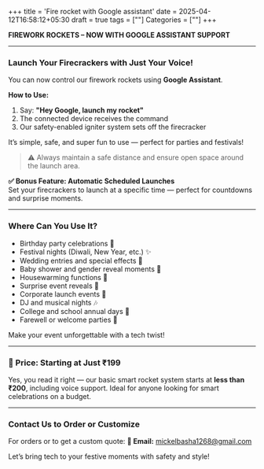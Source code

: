 +++
title = 'Fire rocket with Google assistant'
date = 2025-04-12T16:58:12+05:30
draft = true
tags = [""]
Categories = [""]
+++

**FIREWORK ROCKETS – NOW WITH GOOGLE ASSISTANT SUPPORT**

---

### **Launch Your Firecrackers with Just Your Voice!**

You can now control our firework rockets using **Google Assistant**.

**How to Use:**
1. Say: **"Hey Google, launch my rocket"**
2. The connected device receives the command
3. Our safety-enabled igniter system sets off the firecracker

It’s simple, safe, and super fun to use — perfect for parties and festivals!

> ⚠️ Always maintain a safe distance and ensure open space around the launch area.

**✅ Bonus Feature: Automatic Scheduled Launches**  
Set your firecrackers to launch at a specific time — perfect for countdowns and surprise moments.

---

### **Where Can You Use It?**

- Birthday party celebrations 🎉  
- Festival nights (Diwali, New Year, etc.) ✨  
- Wedding entries and special effects 💍  
- Baby shower and gender reveal moments 👶  
- Housewarming functions 🏡  
- Surprise event reveals 🎁  
- Corporate launch events 💼  
- DJ and musical nights 🎶  
- College and school annual days 🏫  
- Farewell or welcome parties 🥳

Make your event unforgettable with a tech twist!

---

### **💸 Price: Starting at Just ₹199**

Yes, you read it right — our basic smart rocket system starts at **less than ₹200**, including voice support. Ideal for anyone looking for smart celebrations on a budget.

---

### **Contact Us to Order or Customize**

For orders or to get a custom quote:
**📧 Email:** mickelbasha1268@gmail.com

Let’s bring tech to your festive moments with safety and style!

